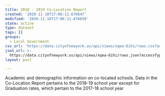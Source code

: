 ```yaml
---
title: 2018 - 2019 Co-Location Report
created: '2020-11-10T17:06:11.676647'
modified: '2020-11-10T17:06:11.676658'
state: active
type: dataset
tags: []
groups:
  - Local Government
csv_url: 'https://data.cityofnewyork.us/api/views/xqea-6ihi/rows.csv?accessType=DOWNLOAD'
json_url: >-
  https://data.cityofnewyork.us/api/views/xqea-6ihi/rows.json?accessType=DOWNLOAD
layout: post

---
```

Academic and demographic information on co-located schools. Data in the Co-Location Report pertains to the 2018-19 school year except for Graduation rates, which pertain to the 2017-18 school year
